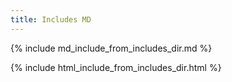 ```yaml
---
title: Includes MD
---
```


{% include md_include_from_includes_dir.md %}

{% include html_include_from_includes_dir.html %}
